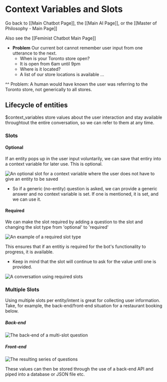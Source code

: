 # Context Variables and Slots

Go back to [[Main Chatbot Page]], the [[Main AI Page]], or the [[Master of Philosophy - Main Page]]

Also see the [[Feminist Chatbot Main Page]] 

- **Problem** Our current bot cannot remember user input from one utterance to the next.
	- When is your Toronto store open?
	- It is open from 6am until 9pm
	- Where is it located?
	- A list of our store locations is available ...

^^ Problem: A human would have known the user was referring to the Toronto store, not generically to all stores.

## Lifecycle of entities

$context_variables store values about the user interaction and stay available throughtout the entire conversation, so we can refer to them at any time. 

### Slots

#### Optional

If an entity pops up in the user input voluntarily, we can save that entiry into a context variable for later use. This is optional.

![An optional slot for a context variable where the user does not have to give an entity to be saved](https://i.imgur.com/c42ybkC.png)

- So if a generic (no-entity) question is asked, we can provide a generic answer and no context variable is set. If one is mentioned, it is set, and we can use it.

#### Required

We can make the slot required by adding a question to the slot and changing the slot type from 'optional' to 'required'

![An example of a required slot type](https://i.imgur.com/Nd0uE8A.png)

This ensures that if an entitiy is required for the bot's functionality to progress, it is available.

- Keep in mind that the slot will continue to ask for the value until one is provided.

![A conversation using required slots](https://i.imgur.com/DV1Cosj.png)

### Multiple Slots

Using multiple slots per entity/intent is great for collecting user information. Take, for example, the back-end/front-end situation for a restaurant booking below.

##### Back-end

![The back-end of a multi-slot question](https://i.imgur.com/YzDpDmD.png)

##### Front-end

![The resulting series of questions](https://i.imgur.com/DdRqn9h.png)

These values can then be stored through the use of a back-end API and piped into a database or JSON file etc. 